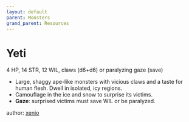 ```yaml
---
layout: default
parent: Monsters
grand_parent: Resources
---
```


# Yeti

4 HP, 14 STR, 12 WIL, claws (d6+d6) or paralyzing gaze (save)  

- Large, shaggy ape-like monsters with vicious claws and a taste for human flesh. Dwell in isolated, icy regions.  
- Camouflage in the ice and snow to surprise its victims.  
- **Gaze**: surprised victims must save WIL or be paralyzed.  

author: [xenio](https://xenioinabottle.blogspot.com)
